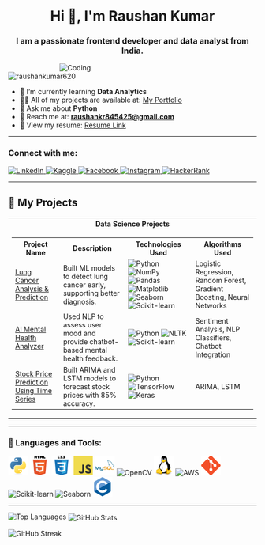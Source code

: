 <!-- README.md - Improved Version -->

<h1 align="center">Hi 👋, I'm Raushan Kumar</h1>
<h3 align="center">I am a passionate frontend developer and data analyst from India.</h3>

<img align="right" alt="Coding" width="400" src="https://i.pinimg.com/originals/9c/18/fd/9c18fda9d8c4cf51e8bb2ac13e02dc93.gif">

<p align="left">
  <img src="https://komarev.com/ghpvc/?username=raushankumar620&label=Profile%20views&color=0e75b6&style=flat" alt="raushankumar620" />
</p>

- 🌱 I’m currently learning **Data Analytics**
- 👨‍💻 All of my projects are available at: [My Portfolio](https://raushankumar620.github.io/raushanPortfolio/)
- 🚬 Ask me about **Python**
- 📧 Reach me at: **raushankr845425@gmail.com**
- 📄 View my resume: [Resume Link](https://drive.google.com/file/d/1EXk4AZdb1pCrGoj5ce4zc9xe6eg9_UbF/view?usp=drive_link)

---

<h3 align="left">Connect with me:</h3>
<p align="left">
  <a href="https://linkedin.com/in/raushan-kumar-853a6628a/" target="_blank">
    <img src="https://raw.githubusercontent.com/rahuldkjain/github-profile-readme-generator/master/src/images/icons/Social/linked-in-alt.svg" alt="LinkedIn" height="30" width="40" />
  </a>
  <a href="https://kaggle.com/aniket620" target="_blank">
    <img src="https://raw.githubusercontent.com/rahuldkjain/github-profile-readme-generator/master/src/images/icons/Social/kaggle.svg" alt="Kaggle" height="30" width="40" />
  </a>
  <a href="https://www.facebook.com/profile.php?id=100043212244806&mibextid=zbwkwl" target="_blank">
    <img src="https://raw.githubusercontent.com/rahuldkjain/github-profile-readme-generator/master/src/images/icons/Social/facebook.svg" alt="Facebook" height="30" width="40" />
  </a>
  <a href="https://instagram.com/raushan_pandey47" target="_blank">
    <img src="https://raw.githubusercontent.com/rahuldkjain/github-profile-readme-generator/master/src/images/icons/Social/instagram.svg" alt="Instagram" height="30" width="40" />
  </a>
  <a href="https://www.hackerrank.com/raushanpandey841" target="_blank">
    <img src="https://raw.githubusercontent.com/rahuldkjain/github-profile-readme-generator/master/src/images/icons/Social/hackerrank.svg" alt="HackerRank" height="30" width="40" />
  </a>
</p>

---

<h2> 🚀 My Projects</h2>
<table>
<tr><th>Data Science Projects</th></tr>
<tr>
  <td>
    <table>
      <tr>
        <th>Project Name</th>
        <th>Description</th>
        <th>Technologies Used</th>
        <th>Algorithms Used</th>
      </tr>
      <tr>
        <td><a href="https://github.com/raushankumar620/Feynn-Labs-internship-project---3.git" target="_blank">Lung Cancer Analysis & Prediction</a></td>
        <td>Built ML models to detect lung cancer early, supporting better diagnosis.</td>
        <td>
          <img src="https://img.shields.io/badge/-Python-black?style=flat-square&logo=python" alt="Python">
          <img src="https://img.shields.io/badge/-NumPy-black?style=flat-square&logo=numpy" alt="NumPy">
          <img src="https://img.shields.io/badge/-Pandas-black?style=flat-square&logo=pandas" alt="Pandas">
          <img src="https://img.shields.io/badge/-Matplotlib-black?style=flat-square&logo=matplotlib" alt="Matplotlib">
          <img src="https://img.shields.io/badge/-Seaborn-black?style=flat-square&logo=seaborn" alt="Seaborn">
          <img src="https://img.shields.io/badge/-scikit--learn-black?style=flat-square&logo=scikit-learn" alt="Scikit-learn">
        </td>
        <td>Logistic Regression, Random Forest, Gradient Boosting, Neural Networks</td>
      </tr>
      <tr>
        <td><a href="https://github.com/raushankumar620/AI-Mental-Health-Analyzer-.git" target="_blank">AI Mental Health Analyzer</a></td>
        <td>Used NLP to assess user mood and provide chatbot-based mental health feedback.</td>
        <td>
          <img src="https://img.shields.io/badge/-Python-black?style=flat-square&logo=python" alt="Python">
          <img src="https://img.shields.io/badge/-NLTK-black?style=flat-square" alt="NLTK">
          <img src="https://img.shields.io/badge/-scikit--learn-black?style=flat-square&logo=scikit-learn" alt="Scikit-learn">
        </td>
        <td>Sentiment Analysis, NLP Classifiers, Chatbot Integration</td>
      </tr>
      <tr>
        <td><a href="https://github.com/raushankumar620/Stock-Price-predction-using-time-series-data.git" target="_blank">Stock Price Prediction Using Time Series</a></td>
        <td>Built ARIMA and LSTM models to forecast stock prices with 85% accuracy.</td>
        <td>
          <img src="https://img.shields.io/badge/-Python-black?style=flat-square&logo=python" alt="Python">
          <img src="https://img.shields.io/badge/-TensorFlow-black?style=flat-square&logo=tensorflow" alt="TensorFlow">
          <img src="https://img.shields.io/badge/-Keras-black?style=flat-square&logo=keras" alt="Keras">
        </td>
        <td>ARIMA, LSTM</td>
      </tr>
    </table>
  </td>
</tr>
</table>

---

<h3 align="left">🔧 Languages and Tools:</h3>
<p align="left">
  <img src="https://raw.githubusercontent.com/devicons/devicon/master/icons/python/python-original.svg" alt="Python" width="40" height="40"/>
  <img src="https://raw.githubusercontent.com/devicons/devicon/master/icons/html5/html5-original-wordmark.svg" alt="HTML5" width="40" height="40"/>
  <img src="https://raw.githubusercontent.com/devicons/devicon/master/icons/css3/css3-original-wordmark.svg" alt="CSS3" width="40" height="40"/>
  <img src="https://raw.githubusercontent.com/devicons/devicon/master/icons/javascript/javascript-original.svg" alt="JavaScript" width="40" height="40"/>
  <img src="https://raw.githubusercontent.com/devicons/devicon/master/icons/mysql/mysql-original-wordmark.svg" alt="MySQL" width="40" height="40"/>
  <img src="https://www.vectorlogo.zone/logos/opencv/opencv-icon.svg" alt="OpenCV" width="40" height="40"/>
  <img src="https://raw.githubusercontent.com/devicons/devicon/master/icons/linux/linux-original.svg" alt="Linux" width="40" height="40"/>
  <img src="https://raw.githubusercontent.com/devicons/devicon/master/icons/aws/aws-original-wordmark.svg" alt="AWS" width="40" height="40"/>
  <img src="https://raw.githubusercontent.com/devicons/devicon/master/icons/git/git-original.svg" alt="Git" width="40" height="40"/>
  <img src="https://upload.wikimedia.org/wikipedia/commons/0/05/Scikit_learn_logo_small.svg" alt="Scikit-learn" width="40" height="40"/>
  <img src="https://seaborn.pydata.org/_images/logo-mark-lightbg.svg" alt="Seaborn" width="40" height="40"/>
  <img src="https://raw.githubusercontent.com/devicons/devicon/master/icons/c/c-original.svg" alt="C" width="40" height="40"/>
</p>

---

<p>
  <img align="left" src="https://github-readme-stats.vercel.app/api/top-langs?username=raushanpandey620&show_icons=true&locale=en&layout=compact" alt="Top Languages" />
</p>

<p>
  &nbsp;<img align="center" src="https://github-readme-stats.vercel.app/api?username=raushanpandey620&show_icons=true&locale=en" alt="GitHub Stats" />
</p>

<p>
  <img align="center" src="https://github-readme-streak-stats.herokuapp.com/?user=raushanpandey620&" alt="GitHub Streak" />
</p>
